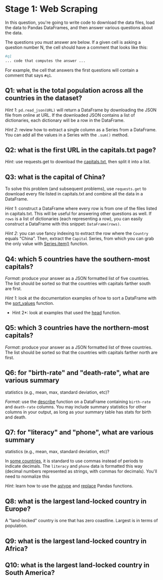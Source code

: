# Stage 1: Web Scraping

In this question, you're going to write code to download the data
files, load the data to Pandas DataFrames, and then answer various
questions about the data.

The questions you must answer are below.  If a given cell is asking a
question number N, the cell should have a comment that looks like this:

```python
#q1
... code that computes the answer ...
```

For example, the cell that answers the first questions will contain a
comment that says `#q1`.



## Q1: what is the total population across all the countries in the dataset?

*Hint 1*: `pd.read_json(URL)` will return a DataFrame by downloading the
 JSON file from online at URL.  If the downloaded JSON contains a list
 of dictionaries, each dictionary will be a row in the DataFrame.

*Hint 2*: review how to extract a single column as a Series from a
 DataFrame.  You can add all the values in a Series with the `.sum()`
 method.

## Q2: what is the first URL in the capitals.txt page?

*Hint*: use requests.get to download the
 [capitals.txt](https://tyler.caraza-harter.com/cs301/fall18/data/capitals.txt),
 then split it into a list.

## Q3: what is the capital of China?

To solve this problem (and subsequent problems), use `requests.get` to
download every file listed in capitals.txt and combine all the data in
a DataFrame.

*Hint 1*: construct a DataFrame where every row is from one of the
 files listed in capitals.txt.  This will be useful for answering
 other questions as well.  If `rows` is a list of dictionaries (each
 representing a row), you can easily construct a DataFrame with this
 snippet: `DataFrame(rows)`.

*Hint 2*: you can use fancy indexing to extract the row where the
 `Country` equals "China".  Then, extract the `Capital` Series, from
 which you can grab the only value with
 [Series.item()](https://pandas.pydata.org/pandas-docs/stable/generated/pandas.Series.item.html)
 function.

## Q4: which 5 countries have the southern-most capitals?

*Format*: produce your answer as a JSON formatted list of five
 countries.  The list should be sorted so that the countries with
 capitals farther south are first.

*Hint 1*: look at the documentation examples of how to sort a
 DataFrame with the
 [sort_values](https://pandas.pydata.org/pandas-docs/stable/generated/pandas.DataFrame.sort_values.html)
 function.

* Hint 2*: look at examples that used the
  [head](https://pandas.pydata.org/pandas-docs/stable/generated/pandas.DataFrame.head.html)
  function.

## Q5: which 3 countries have the northern-most capitals?

*Format*: produce your answer as a JSON formatted list of three
 countries.  The list should be sorted so that the countries with
 capitals farther north are first.

## Q6: for "birth-rate" and "death-rate", what are various summary
   statistics (e.g., mean, max, standard deviation, etc)?

*Format*: use the
 [describe](https://pandas.pydata.org/pandas-docs/stable/generated/pandas.DataFrame.describe.html)
 function on a DataFrame containing `birth-rate` and `death-rate`
 columns.  You may include summary statistics for other columns in
 your output, as long as your summary table has stats for birth and
 death.

## Q7: for "literacy" and "phone", what are various summary
   statistics (e.g., mean, max, standard deviation, etc)?

In [some
 countries](https://en.wikipedia.org/wiki/Decimal_separator#Arabic_numerals),
 it is standard to use commas instead of periods to indicate decimals.
 The `literacy` and `phone` data is formatted this way (decimal
 numbers represented as strings, with commas for decimals).  You'll
 need to normalize this

*Hint*: learn how to use the
 [astype](https://pandas.pydata.org/pandas-docs/stable/generated/pandas.DataFrame.astype.html)
 and
 [replace](https://pandas.pydata.org/pandas-docs/stable/generated/pandas.Series.str.replace.html)
 Pandas functions.

## Q8: what is the largest land-locked country in Europe?

A "land-locked" country is one that has zero coastline.  Largest is in terms of population.

## Q9: what is the largest land-locked country in Africa?

## Q10: what is the largest land-locked country in South America?
